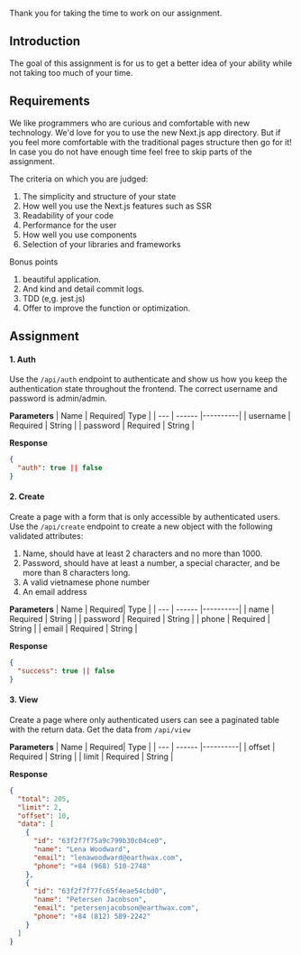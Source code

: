 Thank you for taking the time to work on our assignment.

## Introduction

The goal of this assignment is for us to get a better idea of your ability while not taking too much of your time.

## Requirements

We like programmers who are curious and comfortable with new technology. We'd love for you to use the new Next.js app directory. But if you feel more comfortable with the traditional pages structure then go for it! In case you do not have enough time feel free to skip parts of the assignment.

The criteria on which you are judged:

1. The simplicity and structure of your state
2. How well you use the Next.js features such as SSR
3. Readability of your code
4. Performance for the user
5. How well you use components
6. Selection of your libraries and frameworks

Bonus points 
1. beautiful application.
2. And kind and detail commit logs.
3. TDD (e,g. jest.js)
4. Offer to improve the function or optimization.

## Assignment

#### 1. Auth

Use the `/api/auth` endpoint to authenticate and show us how you keep the authentication state throughout the frontend. The correct username and password is admin/admin.

**Parameters**
| Name | Required| Type |
| --- | ------ |----------|
| username | Required | String |
| password | Required | String |

**Response**

```json
{
  "auth": true || false
}
```

#### 2. Create

Create a page with a form that is only accessible by authenticated users. Use the `/api/create` endpoint to create a new object with the following validated attributes:

1. Name, should have at least 2 characters and no more than 1000.
2. Password, should have at least a number, a special character, and be more than 8 characters long.
3. A valid vietnamese phone number
4. An email address

**Parameters**
| Name | Required| Type |
| --- | ------ |----------|
| name | Required | String |
| password | Required | String |
| phone | Required | String |
| email | Required | String |

**Response**

```json
{
  "success": true || false
}
```

#### 3. View

Create a page where only authenticated users can see a paginated table with the return data. Get the data from `/api/view`

**Parameters**
| Name | Required| Type |
| --- | ------ |----------|
| offset | Required | String |
| limit | Required | String |

**Response**

```json
{
  "total": 205,
  "limit": 2,
  "offset": 10,
  "data": [
    {
      "id": "63f2f7f75a9c799b30c04ce0",
      "name": "Lena Woodward",
      "email": "lenawoodward@earthwax.com",
      "phone": "+84 (968) 510-2748"
    },
    {
      "id": "63f2f7f77fc65f4eae54cbd0",
      "name": "Petersen Jacobson",
      "email": "petersenjacobson@earthwax.com",
      "phone": "+84 (812) 589-2242"
    }
  ]
}
```
